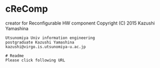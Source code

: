 # cReComp
creator for Reconfigurable HW component
Copyright (C) 2015 Kazushi Yamashina

~~~~
Utsunomiya Univ information engineering
postgraduate Kazushi Yamashina
kazushi@virgo.is.utsunomiya-u.ac.jp

# Readme
Please click following URL